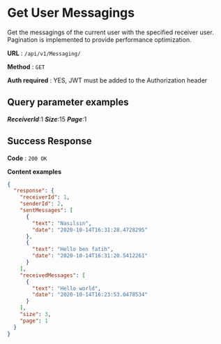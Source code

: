 # Get User Messagings

Get the messagings of the current user with the specified receiver user. Pagination is implemented to provide performance optimization.

**URL** : `/api/v1/Messaging/`

**Method** : `GET`

**Auth required** : YES, JWT must be added to the Authorization header

## Query parameter examples

***ReceiverId***:1
***Size***:15
***Page***:1

## Success Response

**Code** : `200 OK`

**Content examples**

```json
{
  "response": {
    "receiverId": 1,
    "senderId": 2,
    "sentMessages": [
      {
        "text": "Nasılsın",
        "date": "2020-10-14T16:31:28.4728295"
      },
      {
        "text": "Hello ben fatih",
        "date": "2020-10-14T16:31:20.5412261"
      }
    ],
    "receivedMessages": [
      {
        "text": "Hello world",
        "date": "2020-10-14T16:23:53.0478534"
      }
    ],
    "size": 3,
    "page": 1
  }
}
```